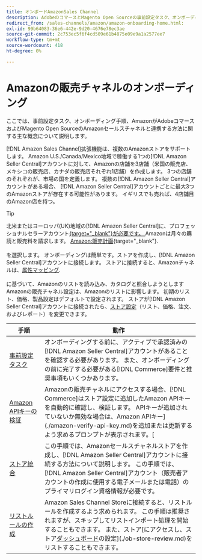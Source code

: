 ```yaml
---
title: オンボードAmazonSales Channel
description: AdobeのコマースとMagento Open Sourceの事前設定タスク、オンボーディング手順、AmazonとAmazonSales Channelの連携について説明します。
redirect_from: /sales-channels/amazon/amazon-onboarding-home.html: 
exl-id: 99b64083-36e6-442e-9d20-4676e78ec3ae
source-git-commit: 2c753ec5f6f4cd509e61b4875e09e9a1a2577ee7
workflow-type: tm+mt
source-wordcount: 418
ht-degree: 0%

---
```


# Amazonの販売チャネルのオンボーディング

ここでは、事前設定タスク、オンボーディング手順、AmazonがAdobeコマースおよびMagento Open SourceのAmazonセールスチャネルと連携する方法に関する主な概念について説明します。

[!DNL Amazon Sales Channel]拡張機能は、複数のAmazonストアをサポートします。 Amazon U.S./Canada/Mexico地域で稼働する1つの[!DNL Amazon Seller Central]アカウントに対して、Amazonの店舗を3店舗（米国の販売店、メキシコの販売店、カナダの販売店それぞれ1店舗）を作成します。 3つの店舗のそれぞれが、市場の国を定義します。 複数の[!DNL Amazon Seller Central]アカウントがある場合、 [!DNL Amazon Seller Central]アカウントごとに最大3つのAmazonストアが存在する可能性があります。 イギリスでも売れば、4店舗目のAmazon店を持つ。

>[!TIP]
>
>北米またはヨーロッパ(UK)地域の[!DNL Amazon Seller Central]に、プロフェッショナルセラーアカウント[{target=&quot;_blank&quot;}が必要です。 ](https://sell.amazon.com/)Amazonは月々の購読と販売料を請求します。 [Amazon:販売計画](https://sell.amazon.com/pricing.html){target=&quot;_blank&quot;}.<br><br>を選択します。
>オンボーディングは簡単です。ストアを作成し、[!DNL Amazon Seller Central]アカウントに接続します。
>ストアに接続すると、Amazonチャネルは、[属性マッピング](./attributes-view.md).<br><br>に基づいて、Amazonのリストを読み込み、カタログと照合しようとします
>Amazonの販売チャネル設定は、Amazonのリストに影響します。 初期のリスト、価格、製品設定はデフォルトで設定されます。 ストアが[!DNL Amazon Seller Central]アカウントに接続されたら、[ストア設定](./ob-store-review.md)（リスト、価格、注文、およびレポート）を変更できます。

| 手順 | 動作 |
|--- |--- |
| [事前設定タスク](./amazon-pre-setup-tasks.md) | オンボーディングする前に、アクティブで承認済みの[!DNL Amazon Seller Central]アカウントがあることを確認する必要があります。 また、オンボーディングの前に完了する必要がある[!DNL Commerce]要件と推奨事項もいくつかあります。 |
| [Amazon APIキーの検証](./amazon-verify-api-key.md) | Amazonの販売チャネルにアクセスする場合、[!DNL Commerce]はストア設定に追加したAmazon APIキーを自動的に確認し、検証します。 APIキーが追加されていないか無効な場合は、Amazon APIキー](./amazon-verify-api-key.md)を追加または更新するよう求めるプロンプトが表示されます。[ |
| [ストア統合](./store-integration.md) | この手順では、Amazonセールスチャネルストアを作成し、[!DNL Amazon Seller Central]アカウントに接続する方法について説明します。 この手順では、[!DNL Amazon Seller Central]アカウント（販売者アカウントの作成に使用する電子メールまたは電話）のプライマリログイン資格情報が必要です。 |
| [リストルールの作成](./ob-create-listing-rule.md) | Amazon Sales Channel Storeに接続すると、リストルールを作成するよう求められます。 この手順は推奨されますが、スキップしてリストインポート処理を開始することもできます。 また、ストア[にアクセスし、ストア[ダッシュボード](./amazon-store-dashboard.md)の設定](./ob-store-review.md)をリストすることもできます。 |
